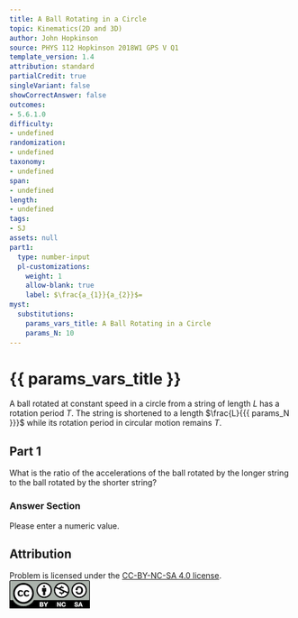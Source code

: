 ```yaml
---
title: A Ball Rotating in a Circle
topic: Kinematics(2D and 3D)
author: John Hopkinson
source: PHYS 112 Hopkinson 2018W1 GPS V Q1
template_version: 1.4
attribution: standard
partialCredit: true
singleVariant: false
showCorrectAnswer: false
outcomes:
- 5.6.1.0
difficulty:
- undefined
randomization:
- undefined
taxonomy:
- undefined
span:
- undefined
length:
- undefined
tags:
- SJ
assets: null
part1:
  type: number-input
  pl-customizations:
    weight: 1
    allow-blank: true
    label: $\frac{a_{1}}{a_{2}}$=
myst:
  substitutions:
    params_vars_title: A Ball Rotating in a Circle
    params_N: 10
---
```

# {{ params_vars_title }}
A ball rotated at constant speed in a circle from a string of length $L$ has a rotation period $T$. The string is shortened to a length $\frac{L}{{{ params_N }}}$ while its rotation period in circular motion remains $T$.

## Part 1

What is the ratio of the accelerations of the ball rotated by the longer string to the ball rotated by the shorter string?

### Answer Section

Please enter a numeric value.

## Attribution

Problem is licensed under the [CC-BY-NC-SA 4.0 license](https://creativecommons.org/licenses/by-nc-sa/4.0/).<br> ![The Creative Commons 4.0 license requiring attribution-BY, non-commercial-NC, and share-alike-SA license.](https://raw.githubusercontent.com/firasm/bits/master/by-nc-sa.png)